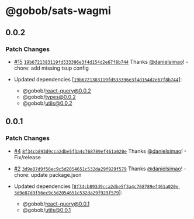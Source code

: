 # @gobob/sats-wagmi

## 0.0.2

### Patch Changes

- [#15](https://github.com/bob-collective/sats-wagmi/pull/15) [`19b6721383119fd533396e3f4d154d2e67f8b744`](https://github.com/bob-collective/sats-wagmi/commit/19b6721383119fd533396e3f4d154d2e67f8b744) Thanks [@danielsimao](https://github.com/danielsimao)! - chore: add missing tsup config

- Updated dependencies [[`19b6721383119fd533396e3f4d154d2e67f8b744`](https://github.com/bob-collective/sats-wagmi/commit/19b6721383119fd533396e3f4d154d2e67f8b744)]:
  - @gobob/react-query@0.0.2
  - @gobob/types@0.0.2
  - @gobob/utils@0.0.2

## 0.0.1

### Patch Changes

- [#4](https://github.com/bob-collective/sats-wagmi/pull/4) [`8f34cb893d9cca2dbe5f3a4c768789ef461a020e`](https://github.com/bob-collective/sats-wagmi/commit/8f34cb893d9cca2dbe5f3a4c768789ef461a020e) Thanks [@danielsimao](https://github.com/danielsimao)! - Fix/release

- [#2](https://github.com/bob-collective/sats-wagmi/pull/2) [`3d9e87d9f56ec9c5d2054651c532da29f929f579`](https://github.com/bob-collective/sats-wagmi/commit/3d9e87d9f56ec9c5d2054651c532da29f929f579) Thanks [@danielsimao](https://github.com/danielsimao)! - chore: update package.json

- Updated dependencies [[`8f34cb893d9cca2dbe5f3a4c768789ef461a020e`](https://github.com/bob-collective/sats-wagmi/commit/8f34cb893d9cca2dbe5f3a4c768789ef461a020e), [`3d9e87d9f56ec9c5d2054651c532da29f929f579`](https://github.com/bob-collective/sats-wagmi/commit/3d9e87d9f56ec9c5d2054651c532da29f929f579)]:
  - @gobob/react-query@0.0.1
  - @gobob/utils@0.0.1
